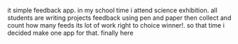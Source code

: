 it simple feedback app.
in my school time i attend science exhibition. all students are writing projects feedback using pen and paper then collect and count how many feeds its lot of work right to choice winner!. so that time i decided make one app for that.
finally here

